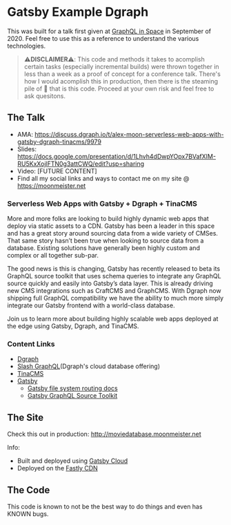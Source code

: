 # Gatsby Example Dgraph

This was built for a talk first given at [GraphQL in Space](https://www.graphqlcon.space/) in September of 2020. Feel free to use this as a reference to understand the various technologies. 

> ⚠️**DISCLAIMER**⚠️: This code and methods it takes to acomplish certain tasks (especially incremental builds) were thrown together in less than a week as a proof of concept for a conference talk. There's how I would acomplish this in production, then there is the steaming pile of 💩 that is this code. Proceed at your own risk and feel free to ask quesitons. 

## The Talk

  - AMA: https://discuss.dgraph.io/t/alex-moon-serverless-web-apps-with-gatsby-dgraph-tinacms/9979
  - Slides: https://docs.google.com/presentation/d/1Lhvh4dDwpYOpx7BVafXIM-RU5KxXojlFTN0g3attCWQ/edit?usp=sharing
  - Video: [FUTURE CONTENT]
  - Find all my social links and ways to contact me on my site @ https://moonmeister.net

### Serverless Web Apps with Gatsby + Dgraph + TinaCMS

More and more folks are looking to build highly dynamic web apps that deploy via static assets to a CDN. Gatsby has been a leader in this space and has a great story around sourcing data from a wide variety of CMSes. That same story hasn’t been true when looking to source data from a database. Existing solutions have generally been highly custom and complex or all together sub-par.

The good news is this is changing, Gatsby has recently released to beta its GraphQL source toolkit that uses schema queries to integrate any GraphQL source quickly and easily into Gatsby’s data layer. This is already driving new CMS integrations such as CraftCMS and GraphCMS. With Dgraph now shipping full GraphQL compatibility we have the ability to much more simply integrate our Gatsby frontend with a world-class database.

Join us to learn more about building highly scalable web apps deployed at the edge using Gatsby, Dgraph, and TinaCMS.

### Content Links

  - [Dgraph](https://dgraph.io/)
  - [Slash GraphQL](https://dgraph.io/slash-graphql)(Dgraph's cloud database offering)
  - [TinaCMS](https://tinacms.org/)
  - [Gatsby](https://gatsbyjs.com)
    - [Gatsby file system routing docs](https://www.gatsbyjs.com/docs/file-system-page-creation/)
    - [Gatsby GraphQL Source Toolkit](https://github.com/gatsbyjs/gatsby-graphql-toolkit)


## The Site

Check this out in production: http://moviedatabase.moonmeister.net

Info: 
- Built and deployed using [Gatsby Cloud](https://www.gatsbyjs.com/cloud/)
- Deployed on the [Fastly CDN](https://www.fastly.com/)

## The Code

This code is known to not be the best way to do things and even has KNOWN bugs. 



